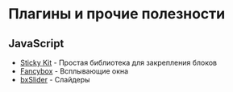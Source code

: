 # Плагины и прочие полезности

## JavaScript

- [Sticky Kit](http://leafo.net/sticky-kit/) - Простая библиотека для закрепления блоков
- [Fancybox](http://fancyapps.com/fancybox/) - Всплывающие окна
- [bxSlider](http://bxslider.com) - Слайдеры